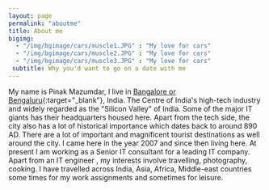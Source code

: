```yaml
---
layout: page
permalink: "aboutme"
title: About me
bigimg:
  - "/img/bgimage/cars/muscle1.JPG" : "My love for cars"
  - "/img/bgimage/cars/muscle2.JPG" : "My love for cars"
  - "/img/bgimage/cars/muscle3.JPG" : "My love for cars"
 subtitle: Why you'd want to go on a date with me
---
```


<i class="material-icons perm_identity" aria-hidden="true"></i> My name is Pinak Mazumdar, I live in [Bangalore  or Bengaluru](https://goo.gl/maps/qsJRuHBYRJ5xRXqZ6){:target="_blank"},  India. The Centre of India's high-tech industry and widely regarded as the "Silicon Valley" of India. Some of the major IT giants  has their headquarters housed here. Apart from the tech side, the city also has a lot of historical importance which dates back to  around 890 AD. There are a lot of important and magnificent tourist destinations as well around the city. I came here in the year 2007 and since then living here. At present I am working as a Senior IT consultant for a leading  IT company. Apart from an IT engineer , my interests involve travelling, photography, cooking. I have travelled across India, Asia, Africa, Middle-east countries some times for my work assignments and sometimes for leisure. 
